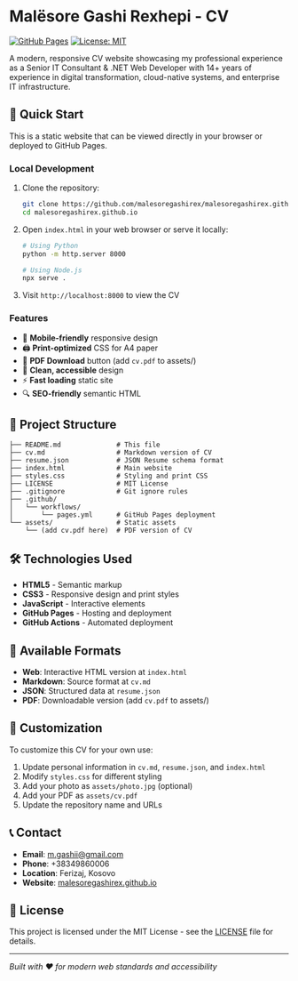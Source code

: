 # Malësore Gashi Rexhepi - CV

[![GitHub Pages](https://img.shields.io/badge/GitHub%20Pages-222222?style=for-the-badge&logo=github&logoColor=white)](https://malesoregashirex.github.io)
[![License: MIT](https://img.shields.io/badge/License-MIT-yellow.svg?style=for-the-badge)](https://opensource.org/licenses/MIT)

A modern, responsive CV website showcasing my professional experience as a Senior IT Consultant & .NET Web Developer with 14+ years of experience in digital transformation, cloud-native systems, and enterprise IT infrastructure.

## 🚀 Quick Start

This is a static website that can be viewed directly in your browser or deployed to GitHub Pages.

### Local Development

1. Clone the repository:
   ```bash
   git clone https://github.com/malesoregashirex/malesoregashirex.github.io.git
   cd malesoregashirex.github.io
   ```

2. Open `index.html` in your web browser or serve it locally:
   ```bash
   # Using Python
   python -m http.server 8000
   
   # Using Node.js
   npx serve .
   ```

3. Visit `http://localhost:8000` to view the CV

### Features

- 📱 **Mobile-friendly** responsive design
- 🖨️ **Print-optimized** CSS for A4 paper
- 📄 **PDF Download** button (add `cv.pdf` to assets/)
- 🎨 **Clean, accessible** design
- ⚡ **Fast loading** static site
- 🔍 **SEO-friendly** semantic HTML

## 📁 Project Structure

```
├── README.md              # This file
├── cv.md                  # Markdown version of CV
├── resume.json            # JSON Resume schema format
├── index.html             # Main website
├── styles.css             # Styling and print CSS
├── LICENSE                # MIT License
├── .gitignore             # Git ignore rules
├── .github/
│   └── workflows/
│       └── pages.yml      # GitHub Pages deployment
└── assets/                # Static assets
    └── (add cv.pdf here)  # PDF version of CV
```

## 🛠️ Technologies Used

- **HTML5** - Semantic markup
- **CSS3** - Responsive design and print styles
- **JavaScript** - Interactive elements
- **GitHub Pages** - Hosting and deployment
- **GitHub Actions** - Automated deployment

## 📄 Available Formats

- **Web**: Interactive HTML version at `index.html`
- **Markdown**: Source format at `cv.md`
- **JSON**: Structured data at `resume.json`
- **PDF**: Downloadable version (add `cv.pdf` to assets/)

## 🔧 Customization

To customize this CV for your own use:

1. Update personal information in `cv.md`, `resume.json`, and `index.html`
2. Modify `styles.css` for different styling
3. Add your photo as `assets/photo.jpg` (optional)
4. Add your PDF as `assets/cv.pdf`
5. Update the repository name and URLs

## 📞 Contact

- **Email**: m.gashii@gmail.com
- **Phone**: +38349860006
- **Location**: Ferizaj, Kosovo
- **Website**: [malesoregashirex.github.io](https://malesoregashirex.github.io)

## 📜 License

This project is licensed under the MIT License - see the [LICENSE](LICENSE) file for details.

---

*Built with ❤️ for modern web standards and accessibility*
